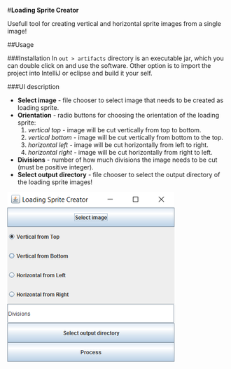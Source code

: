 #**Loading Sprite Creator**

Usefull tool for creating vertical and horizontal sprite images from a single image!

##Usage

###Installation
In `out > artifacts` directory is an executable jar, which you can double click on and use the software.
 Other option is to import the project into IntelliJ or eclipse and build it your self.

###UI description
* **Select image** - file chooser to select image that needs to be created as loading sprite.
* **Orientation** - radio buttons for choosing the orientation of the loading sprite:
    1. _vertical top_ - image will be cut vertically from top to bottom.
    2. _vertical bottom_ - image will be cut vertically from bottom to the top.
    3. _horizontal left_ - image will be cut horizontally from left to right.
    4. _horizontal right_ - image will be cut horizontally from right to left.
* **Divisions** - number of how much divisions the image needs to be cut (must be positive integer).
* **Select output directory** - file chooser to select the output directory of the loading sprite images!


![Software UI](/images/loading-sprite-creator.png?raw=true "Software UI")